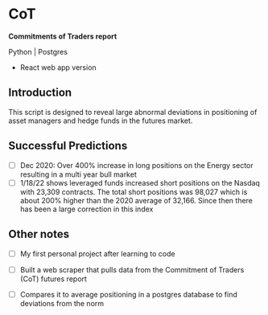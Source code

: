 # CoT
**Commitments of Traders report**

Python | Postgres 
+ React web app version

## Introduction
This script is designed to reveal large abnormal deviations in positioning of asset managers and hedge funds in the futures market. 

## Successful Predictions
- [ ] Dec 2020: Over 400% increase in long positions on the Energy sector resulting in a multi year bull market
- [ ] 1/18/22 shows leveraged funds increased short positions on the Nasdaq with 23,309 contracts. The total short positions was 98,027 
which is about 200% higher than the 2020 average of 32,166. Since then there has been a large correction in this index

## Other notes
- [ ] My first personal project after learning to code 
- [ ] Built a web scraper that pulls data from the Commitment of Traders (CoT) futures report
- [ ] Compares it to average positioning in a postgres database to find deviations from the norm


